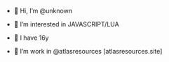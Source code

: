 - 👋 Hi, I’m @unknown


- 👀 I’m interested in JAVASCRIPT/LUA

- 🎈 I have 16y

-  💼 I’m work in @atlasresources [atlasresources.site]
